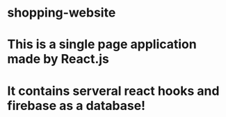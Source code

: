 # shopping-website
# This is a single page application made by React.js
# It contains serveral react hooks and firebase as a database!
